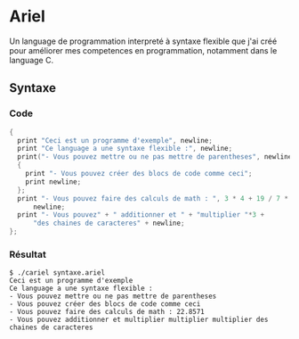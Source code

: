 # Ariel
Un language de programmation interpreté à syntaxe flexible que j'ai créé pour améliorer mes competences en programmation, notamment dans le language C.

## Syntaxe
### Code
```c
{
  print "Ceci est un programme d'exemple", newline;
  print "Ce language a une syntaxe flexible :", newline;
  print("- Vous pouvez mettre ou ne pas mettre de parentheses", newline);
  {
    print "- Vous pouvez créer des blocs de code comme ceci";
    print newline;
  };
  print "- Vous pouvez faire des calculs de math : ", 3 * 4 + 19 / 7 * (1 + 3),
      newline;
  print "- Vous pouvez" + " additionner et " + "multiplier "*3 +
      "des chaines de caracteres" + newline;
};
```
### Résultat
```console
$ ./cariel syntaxe.ariel
Ceci est un programme d'exemple
Ce language a une syntaxe flexible :
- Vous pouvez mettre ou ne pas mettre de parentheses
- Vous pouvez créer des blocs de code comme ceci
- Vous pouvez faire des calculs de math : 22.8571
- Vous pouvez additionner et multiplier multiplier multiplier des chaines de caracteres
```
